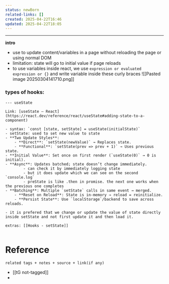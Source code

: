 ```yaml
---
status: newBorn
related-links: []
created: 2025-04-22T16:46
updated: 2025-04-22T18:05
---
```

---


**intro**
- use to update content/variables in a page without reloading the page or using normal DOM
- limitation: state will go to initial value if page reloads
- to use variables inside react, we use `expression or evaluated expression or {}` and write variable inside these curly braces
	![[Pasted image 20250304141710.png]]


### types of hooks:


````tabs
--- useState

Link: [useState – React](https://react.dev/reference/react/useState#adding-state-to-a-component)

- syntax: `const [state, setState] = useState(initialState)`
- setState: used to set new value to state
- **Two Update Styles**:
    - **Direct**: `setState(newValue)` → Replaces state.
    - **Functional**: `setState(prev => prev + 1)` → Uses previous state.
- **Initial Value**: Set once on first render (`useState(0)` → 0 is initial).
- **Async**: Updates batched; state doesn’t change immediately.
		- can check it by immediately logging state
		- but it does update which we can see on the second `console.log`
		- preState is like .then in promise. the next one works when the previous one completes
- **Batching**: Multiple `setState` calls in same event → merged.
	- **Reset on Reload**: State is in-memory → reload = reinitialize.
	- **Persist State**: Use `localStorage`/backend to save across reloads.

- it is prefered that we change or update the value of state directly inside setState and not first update it and then load it.

extras: [[Hooks - setState]]


````




# Reference
`related tags + notes + source + link(if any)`
 
- [[tG not-tagged]]
- 